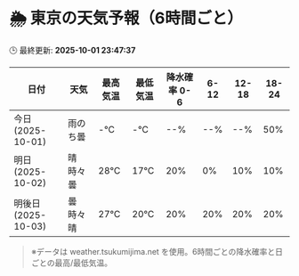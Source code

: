 # 🌦️ 東京の天気予報（6時間ごと）

🕒 最終更新: **2025-10-01 23:47:37**

| 日付 | 天気 | 最高気温 | 最低気温 | 降水確率 0-6 | 6-12 | 12-18 | 18-24 |
|------|------|----------|----------|------------|------|------|------|
| 今日 (2025-10-01) | 雨のち曇 | -℃ | -℃ | --% | --% | --% | 50% |
| 明日 (2025-10-02) | 晴時々曇 | 28℃ | 17℃ | 20% | 0% | 10% | 10% |
| 明後日 (2025-10-03) | 曇時々晴 | 27℃ | 20℃ | 20% | 20% | 20% | 20% |

> ※データは weather.tsukumijima.net を使用。6時間ごとの降水確率と日ごとの最高/最低気温。